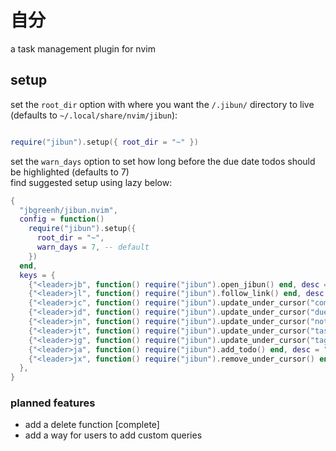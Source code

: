 # 自分

a task management plugin for nvim

## setup

set the `root_dir` option with where you want the `/.jibun/` directory to live (defaults to `~/.local/share/nvim/jibun`):

```lua

require("jibun").setup({ root_dir = "~" })
```

set the `warn_days` option to set how long before the due date todos should be highlighted (defaults to 7)  
find suggested setup using lazy below:

```lua
{
  "jbgreenh/jibun.nvim",
  config = function()
    require("jibun").setup({
      root_dir = "~",
      warn_days = 7, -- default
    })
  end,
  keys = {
    {"<leader>jb", function() require("jibun").open_jibun() end, desc = "open jibun",},
    {"<leader>jl", function() require("jibun").follow_link() end, desc = "follow next md link",},
    {"<leader>jc", function() require("jibun").update_under_cursor("complete") end, desc = "toggle complete",},
    {"<leader>jd", function() require("jibun").update_under_cursor("due") end, desc = "edit due date",},
    {"<leader>jn", function() require("jibun").update_under_cursor("notes") end, desc = "edit notes",},
    {"<leader>jt", function() require("jibun").update_under_cursor("task") end, desc = "edit task",},
    {"<leader>jg", function() require("jibun").update_under_cursor("tags") end, desc = "edit tags",},
    {"<leader>ja", function() require("jibun").add_todo() end, desc = "add todo",},
    {"<leader>jx", function() require("jibun").remove_under_cursor() end, desc = "remove todo",},
  },
}

```

### planned features

- add a delete function [complete]
- add a way for users to add custom queries
